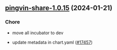 

## [pingvin-share-1.0.15](https://github.com/truecharts/charts/compare/pingvin-share-1.0.14...pingvin-share-1.0.15) (2024-01-21)

### Chore



- move all incubator to dev

- update metadata in chart.yaml ([#17457](https://github.com/truecharts/charts/issues/17457))